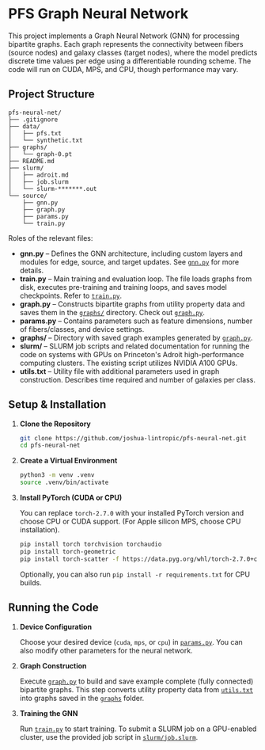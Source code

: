 # PFS Graph Neural Network

This project implements a Graph Neural Network (GNN) for processing bipartite graphs. Each graph represents the connectivity between fibers (source nodes) and galaxy classes (target nodes), where the model predicts discrete time values per edge using a differentiable rounding scheme. The code will run on CUDA, MPS, and CPU, though performance may vary.

## Project Structure

```
pfs-neural-net/
├── .gitignore
├── data/
│   ├── pfs.txt
│   └── synthetic.txt
├── graphs/
│   └── graph-0.pt
├── README.md
├── slurm/
│   ├── adroit.md
│   ├── job.slurm
│   └── slurm-*******.out
└── source/
    ├── gnn.py
    ├── graph.py
    ├── params.py
    └── train.py
```

Roles of the relevant files: 

- **gnn.py** – Defines the GNN architecture, including custom layers and modules for edge, source, and target updates. See [`gnn.py`](source/gnn.py) for more details.
- **train.py** – Main training and evaluation loop. The file loads graphs from disk, executes pre-training and training loops, and saves model checkpoints. Refer to [`train.py`](source/train.py).
- **graph.py** – Constructs bipartite graphs from utility property data and saves them in the [`graphs/`](graphs/) directory. Check out [`graph.py`](source/graph.py).
- **params.py** – Contains parameters such as feature dimensions, number of fibers/classes, and device settings.
- **graphs/** – Directory with saved graph examples generated by [`graph.py`](source/graph.py).
- **slurm/** – SLURM job scripts and related documentation for running the code on systems with GPUs on Princeton's Adroit high-performance computing clusters. The existing script utilizes NVIDIA A100 GPUs. 
- **utils.txt** – Utility file with additional parameters used in graph construction. Describes time required and number of galaxies per class. 

## Setup & Installation

1. **Clone the Repository**

    ```sh
    git clone https://github.com/joshua-lintropic/pfs-neural-net.git
    cd pfs-neural-net
    ```

2. **Create a Virtual Environment**

    ```sh
    python3 -m venv .venv
    source .venv/bin/activate
    ```

3. **Install PyTorch (CUDA or CPU)**

    You can replace `torch-2.7.0` with your installed PyTorch version and choose CPU or CUDA support. (For Apple silicon MPS, choose CPU installation). 

    ```sh
    pip install torch torchvision torchaudio
    pip install torch-geometric
    pip install torch-scatter -f https://data.pyg.org/whl/torch-2.7.0+cpu.html
    ```

    Optionally, you can also run `pip install -r requirements.txt` for CPU builds. 

## Running the Code

1. **Device Configuration**

    Choose your desired device (`cuda`, `mps`, or `cpu`) in [`params.py`](source/params.py). You can also modify other parameters for the neural network. 

2. **Graph Construction** 

    Execute [`graph.py`](source/graph.py) to build and save example complete (fully connected) bipartite graphs. This step converts utility property data from [`utils.txt`](source/utils.txt) into graphs saved in the [`graphs`](graphs/) folder. 

3. **Training the GNN**

    Run [`train.py`](source/train.py) to start training. To submit a SLURM job on a GPU-enabled cluster, use the provided job script in [`slurm/job.slurm`](slurm/job.slurm). 
